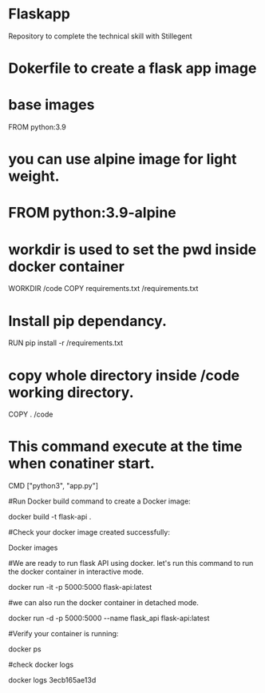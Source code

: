 # Flaskapp
Repository to complete the technical skill with Stillegent
# Dokerfile to create a flask app image

# base images
FROM python:3.9
# you can use alpine image for light weight.
# FROM python:3.9-alpine
# workdir is used to set the pwd inside docker container
WORKDIR /code
COPY requirements.txt /requirements.txt
# Install pip dependancy.
RUN pip install -r /requirements.txt
# copy whole directory inside /code working directory.
COPY . /code
# This command execute at the time when conatiner start.
CMD ["python3", "app.py"]



#Run Docker build command to create a Docker image:


docker build -t flask-api .




#Check your docker image created successfully:

Docker images

#We are ready to run flask API using docker. let's run this command to run the docker container in interactive mode.

docker run -it -p 5000:5000 flask-api:latest

#we can also run the docker container in detached mode.

docker run -d -p 5000:5000 --name flask_api flask-api:latest

#Verify your container is running:


docker ps

#check docker logs 

docker logs 3ecb165ae13d



